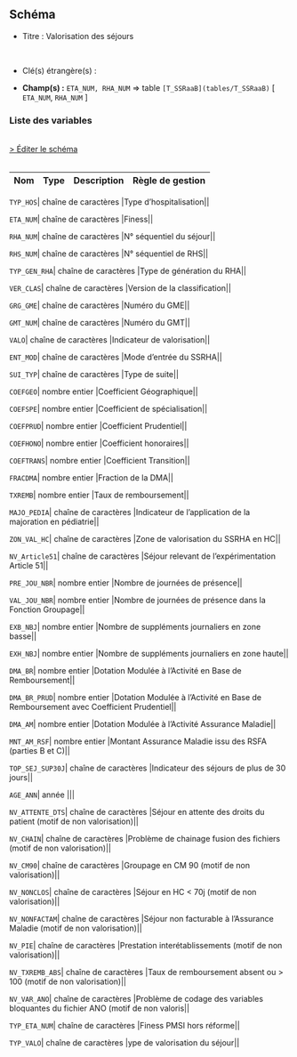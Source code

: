 ## Schéma


- Titre : Valorisation des séjours
<br />



- Clé(s) étrangère(s) : <br />

- **Champ(s) :** `ETA_NUM, RHA_NUM`
  => table `[T_SSRaaB](tables/T_SSRaaB)` [ `ETA_NUM`, `RHA_NUM` ]<br />

 
### Liste des variables
<br />
<div>
    <a href="https://gitlab.com/healthdatahub/applications-du-hdh/schema-snds/-/tree/master/schemas/T_SSRaaVALO/T_SSRaaVALO.json"
       target="_blank" rel="noopener noreferrer">> Éditer le schéma</a>
</div>
<br />

Nom | Type | Description | Règle de gestion
-|-|-|-



`TYP_HOS`| chaîne de caractères |Type d’hospitalisation||

`ETA_NUM`| chaîne de caractères |Finess||

`RHA_NUM`| chaîne de caractères |N° séquentiel du séjour||

`RHS_NUM`| chaîne de caractères |N° séquentiel de RHS||

`TYP_GEN_RHA`| chaîne de caractères |Type de génération du RHA||

`VER_CLAS`| chaîne de caractères |Version de la classification||

`GRG_GME`| chaîne de caractères |Numéro du GME||

`GMT_NUM`| chaîne de caractères |Numéro du GMT||

`VALO`| chaîne de caractères |Indicateur de valorisation||

`ENT_MOD`| chaîne de caractères |Mode d’entrée du SSRHA||

`SUI_TYP`| chaîne de caractères |Type de suite||

`COEFGEO`| nombre entier |Coefficient Géographique||

`COEFSPE`| nombre entier |Coefficient de spécialisation||

`COEFPRUD`| nombre entier |Coefficient Prudentiel||

`COEFHONO`| nombre entier |Coefficient honoraires||

`COEFTRANS`| nombre entier |Coefficient Transition||

`FRACDMA`| nombre entier |Fraction de la DMA||

`TXREMB`| nombre entier |Taux de remboursement||

`MAJO_PEDIA`| chaîne de caractères |Indicateur de l’application de la majoration en pédiatrie||

`ZON_VAL_HC`| chaîne de caractères |Zone de valorisation du SSRHA en HC||

`NV_Article51`| chaîne de caractères |Séjour relevant de l’expérimentation Article 51||

`PRE_JOU_NBR`| nombre entier |Nombre de journées de présence||

`VAL_JOU_NBR`| nombre entier |Nombre de journées de présence dans la Fonction Groupage||

`EXB_NBJ`| nombre entier |Nombre de suppléments journaliers en zone basse||

`EXH_NBJ`| nombre entier |Nombre de suppléments journaliers en zone haute||

`DMA_BR`| nombre entier |Dotation Modulée à l’Activité en Base de Remboursement||

`DMA_BR_PRUD`| nombre entier |Dotation Modulée à l’Activité en Base de Remboursement avec Coefficient Prudentiel||

`DMA_AM`| nombre entier |Dotation Modulée à l’Activité Assurance Maladie||

`MNT_AM_RSF`| nombre entier |Montant Assurance Maladie issu des RSFA (parties B et C)||

`TOP_SEJ_SUP30J`| chaîne de caractères |Indicateur des séjours de plus de 30 jours||

`AGE_ANN`| année |||

`NV_ATTENTE_DTS`| chaîne de caractères |Séjour en attente des droits du patient (motif de non valorisation)||

`NV_CHAIN`| chaîne de caractères |Problème de chainage fusion des fichiers (motif de non valorisation)||

`NV_CM90`| chaîne de caractères |Groupage en CM 90 (motif de non valorisation)||

`NV_NONCLOS`| chaîne de caractères |Séjour en HC < 70j (motif de non valorisation)||

`NV_NONFACTAM`| chaîne de caractères |Séjour non facturable à l’Assurance Maladie (motif de non valorisation)||

`NV_PIE`| chaîne de caractères |Prestation interétablissements (motif de non valorisation)||

`NV_TXREMB_ABS`| chaîne de caractères |Taux de remboursement absent ou > 100 (motif de non valorisation)||

`NV_VAR_ANO`| chaîne de caractères |Problème de codage des variables bloquantes du fichier ANO (motif de non valoris||

`TYP_ETA_NUM`| chaîne de caractères |Finess PMSI hors réforme||

`TYP_VALO`| chaîne de caractères |ype de valorisation du séjour||
